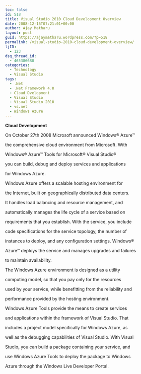 ```yaml
---
toc: false
id: 518
title: Visual Studio 2010 Cloud Development Overview
date: 2008-12-15T07:21:01+00:00
author: Ajay Matharu
layout: post
guid: https://ajaymatharu.wordpress.com/?p=518
permalink: /visual-studio-2010-cloud-development-overview/
ljID:
  - 123
dsq_thread_id:
  - 465386680
categories:
  - Technology
  - Visual Studio
tags:
  - .Net
  - .Net Framework 4.0
  - Cloud Dvelopment
  - Visual Studio
  - Visual Studio 2010
  - vs.net
  - Windows Azure
---
```

**Cloud Development**

On October 27th 2008 Microsoft announced Windows® Azure™
  
the comprehensive cloud environment from Microsoft. With
  
Windows® Azure™ Tools for Microsoft® Visual Studio®
  
you can build, debug and deploy services and applications
  
for Windows Azure.

Windows Azure offers a scalable hosting environment for
  
the Internet, built on geographically distributed data centers.
  
It handles load balancing and resource management, and
  
automatically manages the life cycle of a service based on
  
requirements that you establish. With the service, you include
  
code specifications for the service topology, the number of
  
instances to deploy, and any configuration settings. Windows®
  
Azure™ deploys the service and manages upgrades and failures
  
to maintain availability.

The Windows Azure environment is designed as a utility
  
computing model, so that you pay only for the resources
  
used by your service, while benefitting from the reliability and
  
performance provided by the hosting environment.

Windows Azure Tools provide the means to create services
  
and applications within the framework of Visual Studio. That
  
includes a project model specifically for Windows Azure, as
  
well as the debugging capabilities of Visual Studio. With Visual
  
Studio, you can build a package containing your service, and
  
use Windows Azure Tools to deploy the package to Windows
  
Azure through the Windows Live Developer Portal.
